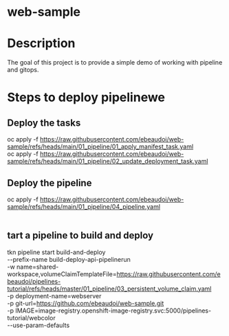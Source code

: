 # web-sample

# Description
The goal of this project is to provide a simple demo of working with pipeline and gitops.

# Steps to deploy pipelinewe
## Deploy the tasks
oc apply -f https://raw.githubusercontent.com/ebeaudoi/web-sample/refs/heads/main/01_pipeline/01_apply_manifest_task.yaml<br>
oc apply -f https://raw.githubusercontent.com/ebeaudoi/web-sample/refs/heads/main/01_pipeline/02_update_deployment_task.yaml<br>
## Deploy the pipeline
oc apply -f https://raw.githubusercontent.com/ebeaudoi/web-sample/refs/heads/main/01_pipeline/04_pipeline.yaml<br>
 <br>

## tart a pipeline to build and deploy 
tkn pipeline start build-and-deploy \
    --prefix-name build-deploy-api-pipelinerun \
    -w name=shared-workspace,volumeClaimTemplateFile=https://raw.githubusercontent.com/ebeaudoi/pipelines-tutorial/refs/heads/master/01_pipeline/03_persistent_volume_claim.yaml \
    -p deployment-name=webserver \
    -p git-url=https://github.com/ebeaudoi/web-sample.git \
    -p IMAGE=image-registry.openshift-image-registry.svc:5000/pipelines-tutorial/webcolor \
    --use-param-defaults
